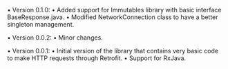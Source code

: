 • Version 0.1.0:
    • Added support for Immutables library with basic interface BaseResponse.java.
    • Modified NetworkConnection class to have a better singleton management.

• Version 0.0.2:
    • Minor changes.

• Version 0.0.1:
    • Initial version of the library that contains very basic code to make HTTP requests through Retrofit.
    • Support for RxJava.
